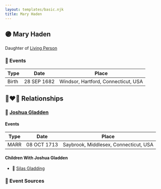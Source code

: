 ```yaml
---
layout: templates/basic.njk
title: Mary Haden
---
```

## 🟣 Mary Haden

Daughter of [Living Person](/people/6/61582599)

### 📆 Events

Type | Date | Place
------ | ------ | ------
Birth | 28 SEP 1682 | Windsor, Hartford, Connecticut, USA

## 👩‍❤️‍👨 Relationships

### 🔵 [Joshua Gladden](/people/9/97378440)

#### Events

Type | Date | Place
------ | ------ | ------
MARR | 08 OCT 1713 | Saybrook, Middlesex, Connecticut, USA
#### Children With Joshua Gladden
* 🔵 [Silas Gladding](/people/5/55129348)
### 📰 Event Sources
